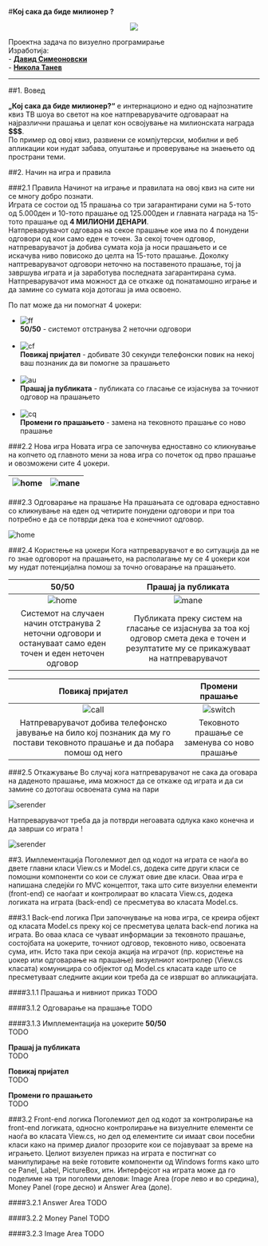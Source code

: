 #**Кој сака да биде милионер ?**

<p align="center">
  <img src="http://zase.mk/wp-content/uploads/2013/11/Logo_of_Milioner.jpg">
</p>

Проектна задача по визуелно програмирање <br>
  Изработија: <br>
    - [**Давид Симеоновски**](https://github.com/Dekacc) <br>
    - [**Никола Танев**](https://github.com/tanevnik)
    
  ---
 
 
##1. Вовед

<b>„Кој сака да биде милионер?“</b> е интернационо и едно од најпознатите квиз ТВ шоуа во светот на кое натпреварувачите одговараат на најразлични прашања и целат кон освојување на милионската награда <b>$$$</b>. <br>
По пример од овој квиз, развиени се компјутерски, мобилни и веб апликации кои нудат забава, опуштање и проверување на знаењето од пространи теми.
<br>



##2. Начин на игра и правила

###2.1 Правила
Начинот на играње и правилата на овој квиз на сите ни се многу добро познати. <br> 
Играта се состои од 15 прашања со три загарантирани суми на 5-тото од 5.000ден и 10-тото прашање од 125.000ден и главната награда на 15-тото прашање од <b>4 МИЛИОНИ ДЕНАРИ</b>. <br>
Натпреварувачот одговара на секое прашање кое има по 4 понудени одговори од кои само еден е точен. За секој точен одговор, натпреварувачот ја добива сумата која ја носи прашањето и се искачува ниво повисоко до целта на 15-тото прашање. Доколку наптреварувачот одговори неточно на поставеното прашање, тој ја завршува играта и ја заработува последната загарантирана сума. Натпреварувачот има можност да се откаже од понатамошно играње и да замине со сумата која дотогаш ја има освоено.<br>

[50/50]: https://github.com/tanevnik/remote-repo/tree/master/DocumentImages/ff.png "50/50"
[callFriend]: https://github.com/adam-p/markdown-here/raw/master/src/common/images/icon48.png "Повикај пријател"
[askAudience]: https://github.com/adam-p/markdown-here/raw/master/src/common/images/icon48.png "Прашај ја публиката"
[change]: https://github.com/adam-p/markdown-here/raw/master/src/common/images/icon48.png "Промени го прашањето"

По пат може да ни помогнат 4 џокери:
* ![ff](https://github.com/tanevnik/Millionaire/blob/develop/Millionaire/Resources/_5050.png?raw=true "50/50") <br> <b>50/50</b> - системот отстранува 2 неточни одговори <br> <br>
* ![cf](https://github.com/tanevnik/Millionaire/blob/develop/Millionaire/Resources/phone.png?raw=true "Повикај пријател") <br> <b>Повикај пријател</b> - добивате 30 секунди телефонски повик на некој ваш познаник да ви помогне за прашањето <br> <br>
* ![au](https://github.com/tanevnik/Millionaire/blob/develop/Millionaire/Resources/audience.png?raw=true "Прашај ја публиката") <br> <b>Прашај ја публиката</b> - публиката со гласање се изјаснува за точниот одговор на прашањето <br> <br> 
* ![cq](https://github.com/tanevnik/Millionaire/blob/develop/Millionaire/Resources/_switch.png?raw=true "Промени го прашањето") <br> <b>Промени го прашањето</b> - замена на тековното прашање со ново прашање <br> 

###2.2 Нова игра
Новата игра се започнува едноставно со кликнување на копчето од главното мени за нова игра со почеток од прво прашање и овозможени сите 4 џокери.

![home](https://github.com/tanevnik/Millionaire/blob/develop/DocumentationImages/homeScreen.png?raw=true)  |  ![mane](https://github.com/tanevnik/Millionaire/blob/develop/DocumentationImages/mainScreen.png?raw=true)
:-------------------------:|:-------------------------:


###2.3 Одговарање на прашање
На прашањата се одговара едноставно со кликнување на еден од четирите понудени одговори и при тоа потребно е да се потврди дека тоа е конечниот одговор.

![home](https://github.com/tanevnik/Millionaire/blob/develop/DocumentationImages/selectAnswere.png?raw=true)


###2.4 Користење на џокери
Кога натпреварувачот е во ситуација да не го знае одговорот на прашањето, на располагање му се 4 џокери кои му нудат потенцијална помош за точно оговарање на прашањето.

50/50                      |  Прашај ја публиката
:-------------------------:|:-------------------------:
![home](https://github.com/tanevnik/Millionaire/blob/develop/DocumentationImages/fiftyFifty.png?raw=true)  |  ![mane](https://github.com/tanevnik/Millionaire/blob/develop/DocumentationImages/audiance.png?raw=true)
Системот на случаен начин отстранува 2 неточни одговори и остануваат само еден точен и еден неточен одговор | Публиката преку систем на гласање се изјаснува за тоа кој одговор смета дека е точен и резултатите му се прикажуваат на натпреварувачот

Повикај пријател           |  Промени прашање
:-------------------------:|:-------------------------:
![call](https://github.com/tanevnik/Millionaire/blob/develop/DocumentationImages/friend.png?raw=true)  |  ![switch](https://github.com/tanevnik/Millionaire/blob/develop/DocumentationImages/change.png?raw=true)
Натпреварувачот добива телефонско јавување на било кој познаник да му го постави тековното прашање и да побара помош од него | Тековното прашање се заменува со ново прашање

###2.5 Откажување
Во случај кога натпреварувачот не сака да оговара на даденото прашање, има можност да се откаже од играта и да си замине со дотогаш освоената сума на пари

![serender](https://github.com/tanevnik/Millionaire/blob/develop/DocumentationImages/serender1.png?raw=true)

Натпреварувачот треба да ја потврди негоавата одлука како конечна и да заврши со играта !

![serender](https://github.com/tanevnik/Millionaire/blob/develop/DocumentationImages/serender2.png?raw=true)



##3. Имплементација
Поголемиот дел од кодот на играта се наоѓа во двете главни класи View.cs и Model.cs, додека сите други класи се помошни компоненти со кои се служат овие две класи. Оваа игра е напишана следејќи го MVC концептот, така што сите визуелни елементи (front-end) се наоѓаат и  контролираат во класата View.cs, додека логиката на играта (back-end) се пресметува во класата Model.cs.

###3.1 Back-end логика
При започнување на нова игра, се креира објект од класата Model.cs преку кој се пресметува целата back-end логика на играта. Во оваа класа се чуваат информации за тековното прашање, состојбата на џокерите, точниот одговор, тековното ниво, освоената сума, итн. Исто така при секоја акција на играчот (пр. користење на џокер или одговарање на прашање) визуелниот контролер (View.cs класата) комуницира со објектот од Model.cs класата каде што се пресметуваат следните акции кои треба да се извршат во апликацијата.

####3.1.1 Прашања и нивниот приказ
TODO

####3.1.2 Одговарање на прашање
TODO

####3.1.3 Имплементација на џокерите
<b>50/50</b><br>
TODO

<b>Прашај ја публиката</b><br>
TODO

<b>Повикај пријател</b><br>
TODO

<b>Промени го прашањето</b><br>
TODO

###3.2 Front-end логика
Поголемиот дел од кодот за контролирање на front-end логиката, односно контролирање на визуелните елементи се наоѓа во класата View.cs, но дел од елементите си имаат свои посебни класи како на пример диалог прозорите кои се појавуваат за време на играњето. Целиот визуелен приказ на играта е постигнат со манипулирање на веќе готовите компоненти од Windows forms како што се Panel, Label, PictureBox, итн. Интерфејсот на играта може да го поделиме на три поголеми делови: Image Area (горе лево и во средина), Money Panel (горе десно) и Answer Area (доле).

####3.2.1 Answer Area
TODO

####3.2.2 Money Panel
TODO

####3.2.3 Image Area
TODO
